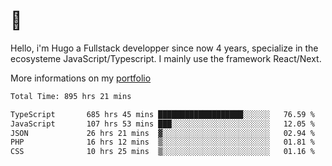 # 👋 

Hello, i'm Hugo a Fullstack developper since now 4 years, specialize in the ecosysteme JavaScript/Typescript. I mainly use the framework React/Next.

More informations on my [portfolio](https://hcampos.fr)

<!--START_SECTION:waka-->

```txt
Total Time: 895 hrs 21 mins

TypeScript       685 hrs 45 mins ███████████████████░░░░░░   76.59 %
JavaScript       107 hrs 53 mins ███░░░░░░░░░░░░░░░░░░░░░░   12.05 %
JSON             26 hrs 21 mins  ▓░░░░░░░░░░░░░░░░░░░░░░░░   02.94 %
PHP              16 hrs 12 mins  ▒░░░░░░░░░░░░░░░░░░░░░░░░   01.81 %
CSS              10 hrs 25 mins  ▒░░░░░░░░░░░░░░░░░░░░░░░░   01.16 %
```

<!--END_SECTION:waka-->
